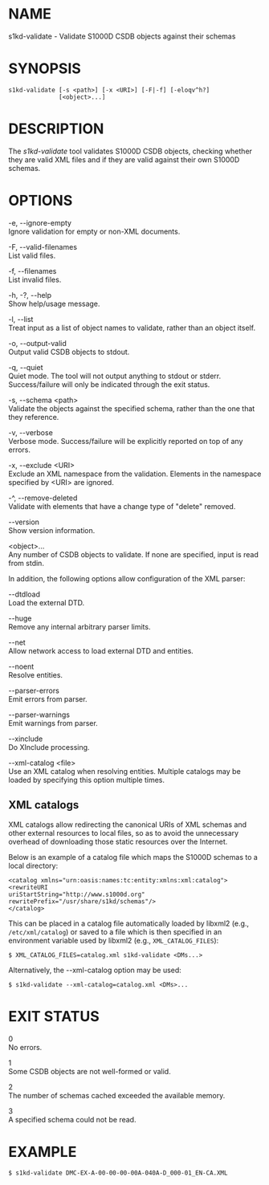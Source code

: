 NAME
====

s1kd-validate - Validate S1000D CSDB objects against their schemas

SYNOPSIS
========

    s1kd-validate [-s <path>] [-x <URI>] [-F|-f] [-eloqv^h?]
                  [<object>...]

DESCRIPTION
===========

The *s1kd-validate* tool validates S1000D CSDB objects, checking whether
they are valid XML files and if they are valid against their own S1000D
schemas.

OPTIONS
=======

-e, --ignore-empty  
Ignore validation for empty or non-XML documents.

-F, --valid-filenames  
List valid files.

-f, --filenames  
List invalid files.

-h, -?, --help  
Show help/usage message.

-l, --list  
Treat input as a list of object names to validate, rather than an object
itself.

-o, --output-valid  
Output valid CSDB objects to stdout.

-q, --quiet  
Quiet mode. The tool will not output anything to stdout or stderr.
Success/failure will only be indicated through the exit status.

-s, --schema &lt;path&gt;  
Validate the objects against the specified schema, rather than the one
that they reference.

-v, --verbose  
Verbose mode. Success/failure will be explicitly reported on top of any
errors.

-x, --exclude &lt;URI&gt;  
Exclude an XML namespace from the validation. Elements in the namespace
specified by &lt;URI&gt; are ignored.

-^, --remove-deleted  
Validate with elements that have a change type of "delete" removed.

--version  
Show version information.

&lt;object&gt;...  
Any number of CSDB objects to validate. If none are specified, input is
read from stdin.

In addition, the following options allow configuration of the XML
parser:

--dtdload  
Load the external DTD.

--huge  
Remove any internal arbitrary parser limits.

--net  
Allow network access to load external DTD and entities.

--noent  
Resolve entities.

--parser-errors  
Emit errors from parser.

--parser-warnings  
Emit warnings from parser.

--xinclude  
Do XInclude processing.

--xml-catalog &lt;file&gt;  
Use an XML catalog when resolving entities. Multiple catalogs may be
loaded by specifying this option multiple times.

XML catalogs
------------

XML catalogs allow redirecting the canonical URIs of XML schemas and
other external resources to local files, so as to avoid the unnecessary
overhead of downloading those static resources over the Internet.

Below is an example of a catalog file which maps the S1000D schemas to a
local directory:

    <catalog xmlns="urn:oasis:names:tc:entity:xmlns:xml:catalog">
    <rewriteURI
    uriStartString="http://www.s1000d.org"
    rewritePrefix="/usr/share/s1kd/schemas"/>
    </catalog>

This can be placed in a catalog file automatically loaded by libxml2
(e.g., `/etc/xml/catalog`) or saved to a file which is then specified in
an environment variable used by libxml2 (e.g., `XML_CATALOG_FILES`):

    $ XML_CATALOG_FILES=catalog.xml s1kd-validate <DMs...>

Alternatively, the --xml-catalog option may be used:

    $ s1kd-validate --xml-catalog=catalog.xml <DMs>...

EXIT STATUS
===========

0  
No errors.

1  
Some CSDB objects are not well-formed or valid.

2  
The number of schemas cached exceeded the available memory.

3  
A specified schema could not be read.

EXAMPLE
=======

    $ s1kd-validate DMC-EX-A-00-00-00-00A-040A-D_000-01_EN-CA.XML

